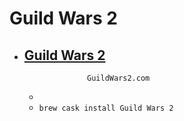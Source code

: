 # Guild Wars 2
- [Guild Wars 2](https://www.guildwars2.com/)
  -                      GuildWars2.com                
  - 
  - `brew cask install Guild Wars 2`
